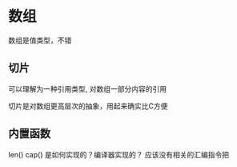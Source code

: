 # 数组

数组是值类型，不错

## 切片
可以理解为一种引用类型, 对数组一部分内容的引用

切片是对数组更高层次的抽象，用起来确实比C方便

## 内置函数
len() cap() 是如何实现的？编译器实现的？
应该没有相关的汇编指令把